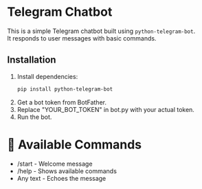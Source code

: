 # **Telegram Chatbot**

This is a simple Telegram chatbot built using `python-telegram-bot`.  
It responds to user messages with basic commands.

## Installation
1. Install dependencies:
   ```bash
   pip install python-telegram-bot

1. Get a bot token from BotFather.
2. Replace "YOUR_BOT_TOKEN" in bot.py with your actual token.
3. Run the bot.

# 📝 Available Commands
* /start - Welcome message
* /help - Shows available commands
* Any text - Echoes the message
